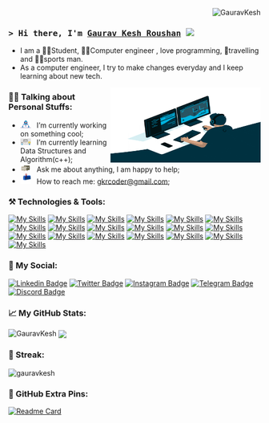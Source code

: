 
<p align="right"> <img src="https://komarev.com/ghpvc/?username=GauravKesh&label=Visitors&color=0e75b6&style=flat&theme=transparent" alt="GauravKesh" /> </p>

### <samp>&gt; Hi there, I'm <a href="https://gauravkesh.github.io" target="_blank">Gaurav Kesh Roushan</a> <img src="https://media.giphy.com/media/hvRJCLFzcasrR4ia7z/giphy.gif" width="50"> </samp>


- I am a 👨‍🎓Student, 👨‍💻Computer engineer , love programming, 🧳travelling and 🏃‍♂️sports man.
- As a computer engineer, I try to make changes everyday and I keep learning about new tech.
 <div>
   <img align="right" width="300" height= "150" src="https://github.com/GauravKesh/GauravKesh/blob/main/img/coder.gif">
 </div>
 
 
 ### 👨‍💻 Talking about Personal Stuffs:

- <img src="https://github.com/GauravKesh/GauravKesh/blob/main/img/developer.gif" width="21" />&nbsp;&nbsp; I’m currently working on something cool;
- <img src="https://github.com/GauravKesh/GauravKesh/blob/main/img/lightning.gif" width="21" />&nbsp;&nbsp; I’m currently learning Data Structures and Algorithm(c++);
- <img src="https://github.com/GauravKesh/GauravKesh/blob/main/img/message.gif" width="21" />&nbsp;&nbsp; Ask me about anything, I am happy to help;
- <img src="https://github.com/GauravKesh/GauravKesh/blob/main/img/letterbox.gif" width="21" />&nbsp;&nbsp; How to reach me: gkrcoder@gmail.com;


### ⚒️ Technologies & Tools:

[![My Skills](https://skillicons.dev/icons?i=react)](https://skillicons.dev)
[![My Skills](https://skillicons.dev/icons?i=html)](https://skillicons.dev)
[![My Skills](https://skillicons.dev/icons?i=css)](https://skillicons.dev)
[![My Skills](https://skillicons.dev/icons?i=js)](https://skillicons.dev)
[![My Skills](https://skillicons.dev/icons?i=nodejs)](https://skillicons.dev)
[![My Skills](https://skillicons.dev/icons?i=mongodb)](https://skillicons.dev)
[![My Skills](https://skillicons.dev/icons?i=git)](https://skillicons.dev)
[![My Skills](https://skillicons.dev/icons?i=github)](https://skillicons.dev)
[![My Skills](https://skillicons.dev/icons?i=postman)](https://skillicons.dev)
[![My Skills](https://skillicons.dev/icons?i=cpp)](https://skillicons.dev)
[![My Skills](https://skillicons.dev/icons?i=c)](https://skillicons.dev)
[![My Skills](https://skillicons.dev/icons?i=py)](https://skillicons.dev)
[![My Skills](https://skillicons.dev/icons?i=linux)](https://skillicons.dev)
[![My Skills](https://skillicons.dev/icons?i=mysql)](https://skillicons.dev)
[![My Skills](https://skillicons.dev/icons?i=php)](https://skillicons.dev)
[![My Skills](https://skillicons.dev/icons?i=stackoverflow)](https://skillicons.dev)
[![My Skills](https://skillicons.dev/icons?i=vscode)](https://skillicons.dev)
[![My Skills](https://skillicons.dev/icons?i=replit)](https://skillicons.dev)
[![My Skills](https://skillicons.dev/icons?i=powershell)](https://skillicons.dev)



### 📡 My Social:
 
[![Linkedin Badge](https://img.shields.io/badge/-LinkedIn-0e76a8?style=plastic&logo=Linkedin&logoColor=white)](https://in.linkedin.com/in/gaurav-kesh-roushan-100b631aa?original_referer=https%3A%2F%2Fwww.google.com%2F)
[![Twitter Badge](https://img.shields.io/badge/-Twitter-00acee?style=plastic&logo=Twitter&logoColor=white)](https://twitter.com/gkrcoder_)
[![Instagram Badge](https://img.shields.io/badge/-Instagram-e4405f?style=plastic&logo=Instagram&logoColor=white)](https://instagram.com/gkrcoder)
[![Telegram Badge](https://img.shields.io/badge/-Telegram-0088cc?style=plastic&logo=Telegram&logoColor=white)](https://t.me/)
[![Discord Badge](https://img.shields.io/badge/-Discord-0088cc?style=plastic&logo=Discord&logoColor=white)](https://discord.com/G_hack#5481)


### 📈 My GitHub Stats:

<img align-item="left" width="300"  src="https://github-readme-stats.vercel.app/api/top-langs?username=GauravKesh&show_icons=true&locale=en&layout=compact&theme=highcontrast&hide_border=true" alt="GauravKesh" />

<img align="center" width="400" src="https://github-readme-stats.vercel.app/api?username=GauravKesh&show_icons=true&hide_border=true&&count_private=true&include_all_commits=true&theme=highcontrast" />

### 🎯 Streak:

 <img align="center"   width="400" src="https://github-readme-streak-stats.herokuapp.com/?user=GauravKesh&theme=highcontrast&hide_border=true" alt="gauravkesh" />
 
### 📌 GitHub Extra Pins:

[![Readme Card](https://github-readme-stats.vercel.app/api/pin/?username=GauravKesh&repo=GauravKesh.github.io&theme=highcontrast&hide_border=true)](https://github.com/GauravKesh/GauravKesh.github.io)


